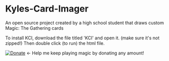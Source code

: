 # Kyles-Card-Imager
An open source project created by a high school student that draws custom Magic: The Gathering cards

To install KCI, download the file titled 'KCI' and open it. (make sure it's not zipped!) Then double click (to run) the html file.



[![Donate](https://img.shields.io/badge/Donate-PayPal-blue.svg?longCache=true&style=popout)](https://www.paypal.me/kyleburtondonate
) ← Help me keep playing magic by donating any amount!
